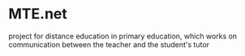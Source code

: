 # MTE.net
project for distance education in primary education, which works on communication between the teacher and the student's tutor
